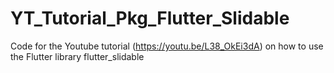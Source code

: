 # YT_Tutorial_Pkg_Flutter_Slidable
Code for the Youtube tutorial (https://youtu.be/L38_OkEi3dA) on how to use the Flutter library flutter_slidable

